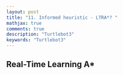```yaml
---
layout: post
title: "11. Informed heuristic - LTRA*? "
mathjax: true
comments: true
description: "Turtlebot3"
keywords: "Turtlebot3"
---  
```


## Real-Time Learning A*
